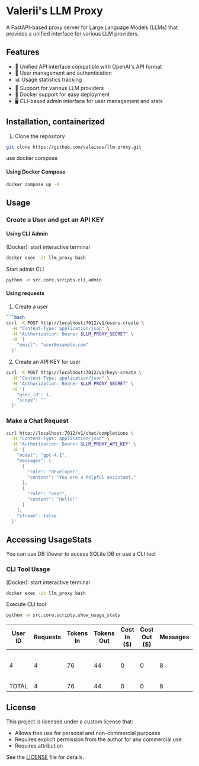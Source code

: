# Valerii's LLM Proxy

A FastAPI-based proxy server for Large Language Models (LLMs) that provides a unified interface for various LLM providers.

## Features

- 🔄 Unified API interface compatible with OpenAI's API format
- 👥 User management and authentication
- 📊 Usage statistics tracking
- 🤖 Support for various LLM providers
- 🐳 Docker support for easy deployment
- 🖥️ CLI-based admin interface for user management and stats


## Installation, containerized
1. Clone the repository
```bash
git clone https://github.com/valaises/llm-proxy.git
```

use docker compose
#### Using Docker Compose
```bash
docker compose up -d
```

## Usage

### Create a User and get an API KEY

#### Using CLI Admin

(Docker): start interactive terminal
```bash
docker exec -it llm_proxy bash
```
Start admin CLI
```bash
python -m src.core.scripts.cli_admin
```

#### Using requests
1. Create a user
```bash
```bash
curl -X POST http://localhost:7012/v1/users-create \
  -H "Content-Type: application/json" \
  -H "Authorization: Bearer $LLM_PROXY_SECRET" \
  -d '{
    "email": "user@example.com"
  }'
```

2. Create an API KEY for user
```bash
curl -X POST http://localhost:7012/v1/keys-create \
  -H "Content-Type: application/json" \
  -H "Authorization: Bearer $LLM_PROXY_SECRET" \
  -d '{
    "user_id": 1,
    "scope": ""
  }'
```

### Make a Chat Request
```bash
curl http://localhost:7012/v1/chat/completions \
  -H "Content-Type: application/json" \
  -H "Authorization: Bearer $LLM_PROXY_API_KEY" \
  -d '{
    "model": "gpt-4.1",
    "messages": [
      {
        "role": "developer",
        "content": "You are a helpful assistant."
      },
      {
        "role": "user",
        "content": "Hello!"
      }
    ],
    "stream": false
  }'
```

## Accessing UsageStats
You can use DB Viewer to access SQLite DB or use a CLI tool

### CLI Tool Usage

(Docker): start interactive terminal
```bash
docker exec -it llm_proxy bash
```

Execute CLI tool
```bash
python -m src.core.scripts.show_usage_stats
```

| User ID | Requests | Tokens In | Tokens Out | Cost In ($) | Cost Out ($) | Messages | Models Used       |
|---------|----------|-----------|------------|-------------|--------------|-----------|------------------|
| 4       | 4        | 76        | 44         | 0           | 0            | 8         | gpt-4o-2024-11-20 |
| TOTAL   | 4        | 76        | 44         | 0           | 0            | 8         | ALL              |

## License

This project is licensed under a custom license that:
- Allows free use for personal and non-commercial purposes
- Requires explicit permission from the author for any commercial use
- Requires attribution

See the [LICENSE](LICENSE) file for details.
